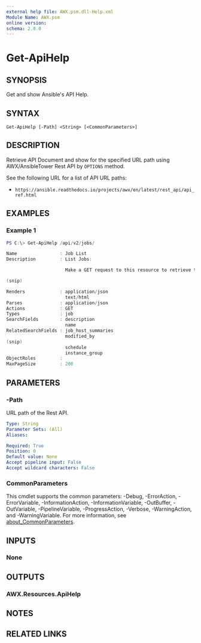 ```yaml
---
external help file: AWX.psm.dll-Help.xml
Module Name: AWX.psm
online version:
schema: 2.0.0
---
```


# Get-ApiHelp

## SYNOPSIS
Get and show Ansible's API Help.

## SYNTAX

```
Get-ApiHelp [-Path] <String> [<CommonParameters>]
```

## DESCRIPTION
Retrieve API Document and show for the specified URL path using AWX/AnsibleTower Rest API by `OPTIONS` method.

See the following URL for a list of API URL paths:  
- `https://ansible.readthedocs.io/projects/awx/en/latest/rest_api/api_ref.html`

## EXAMPLES

### Example 1
```powershell
PS C:\> Get-ApiHelp /api/v2/jobs/

Name                : Job List
Description         : List Jobs:

                      Make a GET request to this resource to retrieve the list of jobs.

(snip)

Renders             : application/json
                      text/html
Parses              : application/json
Actions             : GET
Types               : job
SearchFields        : description
                      name
RelatedSearchFields : job_host_summaries
                      modified_by
(snip)
                      schedule
                      instance_group
ObjectRoles         :
MaxPageSize         : 200

```

## PARAMETERS

### -Path
URL path of the Rest API.

```yaml
Type: String
Parameter Sets: (All)
Aliases:

Required: True
Position: 0
Default value: None
Accept pipeline input: False
Accept wildcard characters: False
```

### CommonParameters
This cmdlet supports the common parameters: -Debug, -ErrorAction, -ErrorVariable, -InformationAction, -InformationVariable, -OutBuffer, -OutVariable, -PipelineVariable, -ProgressAction, -Verbose, -WarningAction, and -WarningVariable. For more information, see [about_CommonParameters](http://go.microsoft.com/fwlink/?LinkID=113216).

## INPUTS

### None
## OUTPUTS

### AWX.Resources.ApiHelp
## NOTES

## RELATED LINKS
